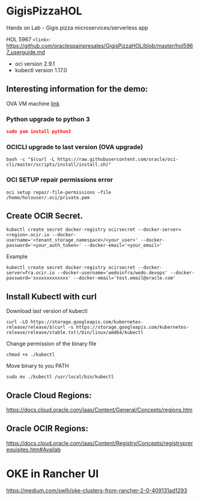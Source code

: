 # GigisPizzaHOL
Hands on Lab - Gigis pizza microservices/serverless app

HOL 5967 `<link>`: <https://github.com/oraclespainpresales/GigisPizzaHOL/blob/master/hol5967_userguide.md>
- oci version 2.9.1
- kubectl version 1.17.0

## Interesting information for the demo:

OVA VM machine [link](https://objectstorage.eu-frankfurt-1.oraclecloud.com/p/smpE_ekRW19rd4H31B4fPspIqXxRm-iSuaQ9kOc8_K8/n/wedoinfra/b/DevCS_Clone_WedoDevops/o/HOL5967-OOW2019%20OVAHOL5967-OOW2019.ova "ova hol")

### Python upgrade to python 3
```json
sudo yum install python3
```
### OCICLI upgrade to last version (OVA upgrade)
```
bash -c "$(curl -L https://raw.githubusercontent.com/oracle/oci-cli/master/scripts/install/install.sh)"
```

### OCI SETUP repair permissions error
```
oci setup repair-file-permissions –file /home/holouser/.oci/private.pem
```
## Create OCIR Secret.
```
kubectl create secret docker-registry ocirsecret --docker-server=<region>.ocir.io --docker-username='<tenant_storage_namespace>/<your_user>' --docker-password='<your_auth_token>' --docker-email='<your_email>'
```
Example
```
kubectl create secret docker-registry ocirsecret --docker-server=fra.ocir.io --docker-username='wedoinfra/wedo.devops' --docker-password='xxxxxxxxxxxxx' --docker-email='test.email@oracle.com'
```
## Install Kubectl with curl
Download last version of kubectl
```
curl -LO https://storage.googleapis.com/kubernetes-release/release/$(curl -s https://storage.googleapis.com/kubernetes-release/release/stable.txt)/bin/linux/amd64/kubectl
```
Change permission of the binary file
```
chmod +x ./kubectl
```
Move binary to you PATH
```
sudo mv ./kubectl /usr/local/bin/kubectl
```

## Oracle Cloud Regions:
https://docs.cloud.oracle.com/iaas/Content/General/Concepts/regions.htm

## Oracle OCIR Regions:
https://docs.cloud.oracle.com/iaas/Content/Registry/Concepts/registryprerequisites.htm#Availab

# OKE in Rancher UI

https://medium.com/swlh/oke-clusters-from-rancher-2-0-409131ad1293
